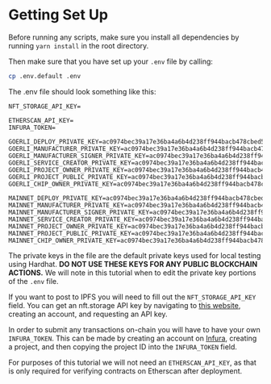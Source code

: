 # Getting Set Up

Before running any scripts, make sure you install all dependencies by running `yarn install` in the root directory.

Then make sure that you have set up your `.env` file by calling:
```bash
cp .env.default .env
```
The .env file should look something like this:

```
NFT_STORAGE_API_KEY=

ETHERSCAN_API_KEY=
INFURA_TOKEN=

GOERLI_DEPLOY_PRIVATE_KEY=ac0974bec39a17e36ba4a6b4d238ff944bacb478cbed5efcae784d7bf4f2ff80
GOERLI_MANUFACTURER_PRIVATE_KEY=ac0974bec39a17e36ba4a6b4d238ff944bacb478cbed5efcae784d7bf4f2ff80
GOERLI_MANUFACTURER_SIGNER_PRIVATE_KEY=ac0974bec39a17e36ba4a6b4d238ff944bacb478cbed5efcae784d7bf4f2ff80
GOERLI_SERVICE_CREATOR_PRIVATE_KEY=ac0974bec39a17e36ba4a6b4d238ff944bacb478cbed5efcae784d7bf4f2ff80
GOERLI_PROJECT_OWNER_PRIVATE_KEY=ac0974bec39a17e36ba4a6b4d238ff944bacb478cbed5efcae784d7bf4f2ff80
GOERLI_PROJECT_PUBLIC_PRIVATE_KEY=ac0974bec39a17e36ba4a6b4d238ff944bacb478cbed5efcae784d7bf4f2ff80
GOERLI_CHIP_OWNER_PRIVATE_KEY=ac0974bec39a17e36ba4a6b4d238ff944bacb478cbed5efcae784d7bf4f2ff80

MAINNET_DEPLOY_PRIVATE_KEY=ac0974bec39a17e36ba4a6b4d238ff944bacb478cbed5efcae784d7bf4f2ff80
MAINNET_MANUFACTURER_PRIVATE_KEY=ac0974bec39a17e36ba4a6b4d238ff944bacb478cbed5efcae784d7bf4f2ff80
MAINNET_MANUFACTURER_SIGNER_PRIVATE_KEY=ac0974bec39a17e36ba4a6b4d238ff944bacb478cbed5efcae784d7bf4f2ff80
MAINNET_SERVICE_CREATOR_PRIVATE_KEY=ac0974bec39a17e36ba4a6b4d238ff944bacb478cbed5efcae784d7bf4f2ff80
MAINNET_PROJECT_OWNER_PRIVATE_KEY=ac0974bec39a17e36ba4a6b4d238ff944bacb478cbed5efcae784d7bf4f2ff80
MAINNET_PROJECT_PUBLIC_PRIVATE_KEY=ac0974bec39a17e36ba4a6b4d238ff944bacb478cbed5efcae784d7bf4f2ff80
MAINNET_CHIP_OWNER_PRIVATE_KEY=ac0974bec39a17e36ba4a6b4d238ff944bacb478cbed5efcae784d7bf4f2ff80
```
The private keys in the file are the default private keys used for local testing using Hardhat. __DO NOT USE THESE KEYS FOR ANY PUBLIC BLOCKCHAIN ACTIONS.__ We will note in this tutorial when to edit the private key portions of the `.env` file.

If you want to post to IPFS you will need to fill out the `NFT_STORAGE_API_KEY` field. You can get an nft.storage API key by navigating to [this website](https://nft.storage/docs/quickstart/#get-an-api-token), creating an account, and requesting an API key.

In order to submit any transactions on-chain you will have to have your own `INFURA_TOKEN`. This can be made by creating an account on [Infura](https://infura.io/), creating a project, and then copying the project ID into the `INFURA_TOKEN` field.

For purposes of this tutorial we will not need an `ETHERSCAN_API_KEY`, as that is only required for verifying contracts on Etherscan after deployment.
